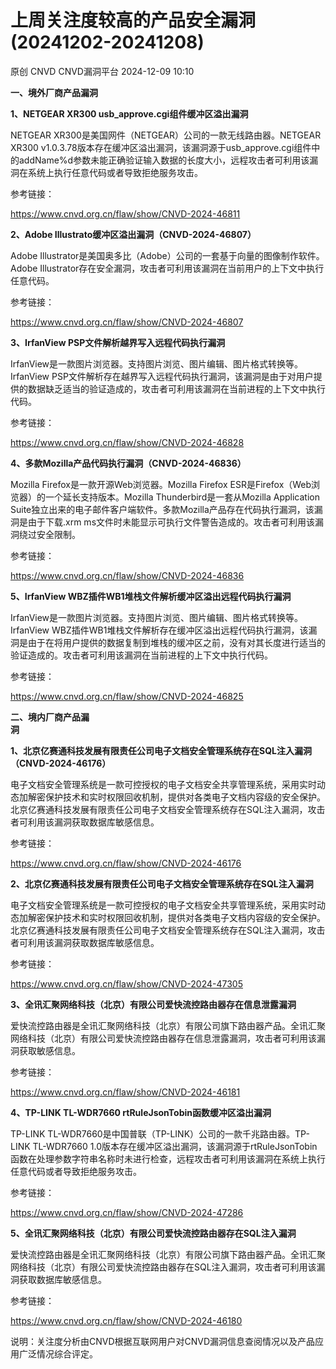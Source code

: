 #  上周关注度较高的产品安全漏洞(20241202-20241208)   
原创 CNVD  CNVD漏洞平台   2024-12-09 10:10  
  
**一、境外厂商产品漏洞**  
  
**1、NETGEAR XR300 usb_approve.cgi组件缓冲区溢出漏洞**  
  
NETGEAR XR300是美国网件（NETGEAR）公司的一款无线路由器。NETGEAR XR300 v1.0.3.78版本存在缓冲区溢出漏洞，该漏洞源于usb_approve.cgi组件中的addName%d参数未能正确验证输入数据的长度大小，远程攻击者可利用该漏洞在系统上执行任意代码或者导致拒绝服务攻击。  
  
参考链接：  
  
https://www.cnvd.org.cn/flaw/show/CNVD-2024-46811  
  
**2、Adobe Illustrato缓冲区溢出漏洞（CNVD-2024-46807）**  
  
Adobe Illustrator是美国奥多比（Adobe）公司的一套基于向量的图像制作软件。Adobe Illustrator存在安全漏洞，攻击者可利用该漏洞在当前用户的上下文中执行任意代码。  
  
参考链接：  
  
https://www.cnvd.org.cn/flaw/show/CNVD-2024-46807  
  
**3、IrfanView PSP文件解析越界写入远程代码执行漏洞**  
  
IrfanView是一款图片浏览器。支持图片浏览、图片编辑、图片格式转换等。IrfanView PSP文件解析存在越界写入远程代码执行漏洞，该漏洞是由于对用户提供的数据缺乏适当的验证造成的，攻击者可利用该漏洞在当前进程的上下文中执行代码。  
  
参考链接：  
  
https://www.cnvd.org.cn/flaw/show/CNVD-2024-46828  
  
**4、多款Mozilla产品代码执行漏洞（CNVD-2024-46836）**  
  
Mozilla Firefox是一款开源Web浏览器。Mozilla Firefox ESR是Firefox（Web浏览器）的一个延长支持版本。Mozilla Thunderbird是一套从Mozilla Application Suite独立出来的电子邮件客户端软件。多款Mozilla产品存在代码执行漏洞，该漏洞是由于下载.xrm ms文件时未能显示可执行文件警告造成的。攻击者可利用该漏洞绕过安全限制。  
  
参考链接：  
  
https://www.cnvd.org.cn/flaw/show/CNVD-2024-46836  
  
**5、IrfanView WBZ插件WB1堆栈文件解析缓冲区溢出远程代码执行漏洞**  
  
IrfanView是一款图片浏览器。支持图片浏览、图片编辑、图片格式转换等。IrfanView WBZ插件WB1堆栈文件解析存在缓冲区溢出远程代码执行漏洞，该漏洞是由于在将用户提供的数据复制到堆栈的缓冲区之前，没有对其长度进行适当的验证造成的。攻击者可利用该漏洞在当前进程的上下文中执行代码。  
  
参考链接：  
  
https://www.cnvd.org.cn/flaw/show/CNVD-2024-46825  
  
  
**二、境内厂商产品漏**  
**洞**  
  
**1、北京亿赛通科技发展有限责任公司电子文档安全管理系统存在SQL注入漏洞（CNVD-2024-46176）**  
  
电子文档安全管理系统是一款可控授权的电子文档安全共享管理系统，采用实时动态加解密保护技术和实时权限回收机制，提供对各类电子文档内容级的安全保护。北京亿赛通科技发展有限责任公司电子文档安全管理系统存在SQL注入漏洞，攻击者可利用该漏洞获取数据库敏感信息。  
  
参考链接：  
  
https://www.cnvd.org.cn/flaw/show/CNVD-2024-46176  
  
**2、北京亿赛通科技发展有限责任公司电子文档安全管理系统存在SQL注入漏洞**  
  
电子文档安全管理系统是一款可控授权的电子文档安全共享管理系统，采用实时动态加解密保护技术和实时权限回收机制，提供对各类电子文档内容级的安全保护。北京亿赛通科技发展有限责任公司电子文档安全管理系统存在SQL注入漏洞，攻击者可利用该漏洞获取数据库敏感信息。  
  
参考链接：  
  
https://www.cnvd.org.cn/flaw/show/CNVD-2024-47305  
  
**3、全讯汇聚网络科技（北京）有限公司爱快流控路由器存在信息泄露漏洞**  
  
爱快流控路由器是全讯汇聚网络科技（北京）有限公司旗下路由器产品。全讯汇聚网络科技（北京）有限公司爱快流控路由器存在信息泄露漏洞，攻击者可利用该漏洞获取敏感信息。  
  
参考链接：  
  
https://www.cnvd.org.cn/flaw/show/CNVD-2024-46181  
  
**4、TP-LINK TL-WDR7660 rtRuleJsonTobin函数缓冲区溢出漏洞**  
  
TP-LINK TL-WDR7660是中国普联（TP-LINK）公司的一款千兆路由器。TP-LINK TL-WDR7660 1.0版本存在缓冲区溢出漏洞，该漏洞源于rtRuleJsonTobin函数在处理参数字符串名称时未进行检查，远程攻击者可利用该漏洞在系统上执行任意代码或者导致拒绝服务攻击。  
  
参考链接：  
  
https://www.cnvd.org.cn/flaw/show/CNVD-2024-47286  
  
**5、全讯汇聚网络科技（北京）有限公司爱快流控路由器存在SQL注入漏洞**  
  
爱快流控路由器是全讯汇聚网络科技（北京）有限公司旗下路由器产品。全讯汇聚网络科技（北京）有限公司爱快流控路由器存在SQL注入漏洞，攻击者可利用该漏洞获取数据库敏感信息。  
  
参考链接：  
  
https://www.cnvd.org.cn/flaw/show/CNVD-2024-46180  
  
  
说明：关注度分析由CNVD根据互联网用户对CNVD漏洞信息查阅情况以及产品应用广泛情况综合评定。  
  
  
